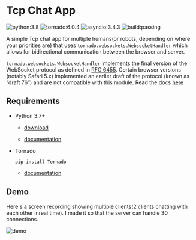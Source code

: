 # Tcp Chat App

![python:3.8](https://img.shields.io/badge/python-3.8-blue)
![tornado:6.0.4](https://img.shields.io/badge/tornado-6.0.4-orange)
![asyncio:3.4.3](https://img.shields.io/badge/asyncio-3.4.3-blueviolet)
![build:passing](https://img.shields.io/badge/build-passing-green)

A simple Tcp chat app for multiple humans(or robots, depending on where your priorities are) that uses 
```tornado.websockets.WebsocketHandler``` which  allows for bidirectional communication between the browser and server.

```tornado.websockets.WebsocketHandler``` implements the final version of the WebSocket protocol as defined in [RFC 6455](https://tools.ietf.org/html/rfc6455). 
Certain browser versions (notably Safari 5.x) implemented an earlier draft of the protocol (known as “draft 76”) 
and are not compatible with this module.
Read the docs [here](https://www.tornadoweb.org/en/stable/websocket.html)


## Requirements

- Python 3.7+ 

    - [download](https://www.python.org/downloads/)
    
    - [documentation](https://docs.python.org/3/)

- Tornado 
   ```
   pip install Tornado
   ```
    - [documentation](https://www.tornadoweb.org/en/stable/)



## Demo

 Here's a screen recording showing multiple clients(2 clients chatting with each other inreal time). I made it so that the server can handle 30 connections.
 
![demo](https://user-images.githubusercontent.com/39020723/81034191-000cbb00-8e9f-11ea-9999-3cdbe37da8de.gif)


